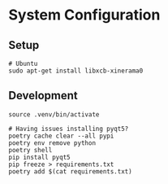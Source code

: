 # System Configuration

## Setup

```shell
# Ubuntu
sudo apt-get install libxcb-xinerama0
```

## Development

```shell
source .venv/bin/activate

# Having issues installing pyqt5?
poetry cache clear --all pypi
poetry env remove python
poetry shell
pip install pyqt5
pip freeze > requirements.txt
poetry add $(cat requirements.txt)
```
